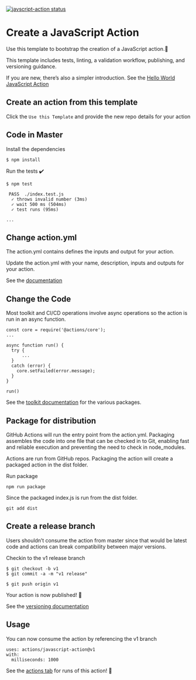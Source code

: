 [![javscript-action status](https://github.com/actions/javascript-action/workflows/units-test/badge.svg)](https://github.com/actions/javascript-action/actions)

# Create a JavaScript Action

Use this template to bootstrap the creation of a JavaScript action.:rocket:

This template includes tests, linting, a validation workflow, publishing, and versioning guidance.

If you are new, there’s also a simpler introduction. See the [Hello World JavaScript Action](https://github.com/actions/hello-world-javascript-action)

## Create an action from this template

Click the `Use this Template` and provide the new repo details for your action

## Code in Master

Install the dependencies

    $ npm install

Run the tests :heavy_check_mark:

    $ npm test

     PASS  ./index.test.js
      ✓ throws invalid number (3ms)
      ✓ wait 500 ms (504ms)
      ✓ test runs (95ms)

    ...

## Change action.yml

The action.yml contains defines the inputs and output for your action.

Update the action.yml with your name, description, inputs and outputs for your action.

See the [documentation](https://help.github.com/en/articles/metadata-syntax-for-github-actions)

## Change the Code

Most toolkit and CI/CD operations involve async operations so the action is run in an async function.

    const core = require('@actions/core');
    ...

    async function run() {
      try {
          ...
      }
      catch (error) {
        core.setFailed(error.message);
      }
    }

    run()

See the [toolkit documentation](https://github.com/actions/toolkit/blob/master/README.md#packages) for the various packages.

## Package for distribution

GitHub Actions will run the entry point from the action.yml. Packaging assembles the code into one file that can be checked in to Git, enabling fast and reliable execution and preventing the need to check in node_modules.

Actions are run from GitHub repos. Packaging the action will create a packaged action in the dist folder.

Run package

    npm run package

Since the packaged index.js is run from the dist folder.

    git add dist

## Create a release branch

Users shouldn’t consume the action from master since that would be latest code and actions can break compatibility between major versions.

Checkin to the v1 release branch

    $ git checkout -b v1
    $ git commit -a -m "v1 release"

    $ git push origin v1

Your action is now published! :rocket:

See the [versioning documentation](https://github.com/actions/toolkit/blob/master/docs/action-versioning.md)

## Usage

You can now consume the action by referencing the v1 branch

    uses: actions/javascript-action@v1
    with:
      milliseconds: 1000

See the [actions tab](https://github.com/actions/javascript-action/actions) for runs of this action! :rocket:
